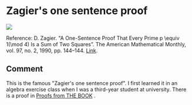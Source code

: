 #  Zagier's one sentence proof

![](https://masataka123.github.io/blog3/picture/Zagier_en.jpg)

Reference: D. Zagier. "A One-Sentence Proof That Every Prime  p \equiv 1(\mod 4) Is a Sum of Two Squares”. The American Mathematical Monthly, vol. 97, no. 2, 1990, pp. 144–144. [Link](https://www.jstor.org/stable/2323918?seq=1).

## Comment
This is the famous "Zagier's one sentence proof".
I first learned it in an algebra exercise class when I was a third-year student at university.
There is a proof in  [Proofs from THE BOOK](https://en.wikipedia.org/wiki/Proofs_from_THE_BOOK) .
